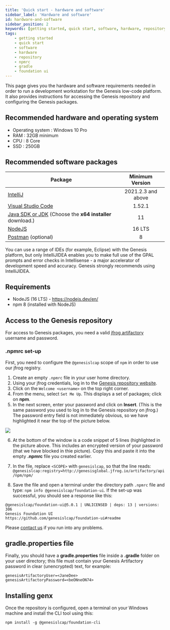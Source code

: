 ```yaml
---
title: 'Quick start - hardware and software'
sidebar_label: 'Hardware and software'
id: hardware-and-software
sidebar_position: 2
keywords: [getting started, quick start, software, hardware, repository, npmrc, gradle, foundation ui]
tags:
    - getting started
    - quick start
    - software
    - hardware
    - repository
    - npmrc
    - gradle
    - foundation ui
---
```


This page gives you the hardware and software requirements needed in order to run a development workstation for the Genesis low-code platform. It also provides instructions for accessing the Genesis repository and configuring the Genesis packages.


## Recommended hardware and operating system

* Operating system : Windows 10 Pro
* RAM : 32GB minimum
* CPU : 8 Core
* SSD : 250GB

## Recommended software packages

| Package	| Minimum Version | 
|--------------|:---------------:|
| [IntelliJ](https://www.jetbrains.com/idea/download/?fromIDE=#section=windows)	| 2021.2.3 and above  |
|[Visual Studio Code](https://code.visualstudio.com/Download)	|     1.52.1      |
|[Java SDK or JDK](https://www.oracle.com/java/technologies/downloads/) (Choose the **x64 installer** download.)|       11        |
| [NodeJS](https://nodejs.org/download/release/latest-gallium/)  |     16 LTS     |
| [Postman](https://www.postman.com/downloads/) (optional)	|        8        |


You can use a range of IDEs (for example, Eclipse) with the Genesis platform, but only IntelliJIDEA enables you to make full use of the GPAL prompts and error checks in Intellisense - a major accelerator of development speed and accuracy. Genesis strongly recommends using IntelliJIDEA.

## Requirements

* NodeJS (16 LTS) - https://nodejs.dev/en/
* npm 8 (installed with NodeJS)

## Access to the Genesis repository

For access to Genesis packages, you need a valid [jfrog artifactory](https://jfrog.com/artifactory/) username and password. 

### .npmrc set-up

First, you need to configure the `@genesislcap` scope of `npm` in order to use our jfrog registry.


1. Create an empty `.npmrc` file in your user home directory.
 2. Using your jfrog credentials, log in to the [Genesis repository website](http://genesisglobal.jfrog.io).
 3. Click on the `Welcome <username>` on the top right corner.
 4. From the menu, select `Set Me Up`. This displays a set of packages; click on **npm**.
 5. In the next screen, enter your password and click on **Insert**. (This is the same password you used to log in to the Genesis repository on jfrog.)  The password entry field is not immediately obvious, so we have highlighted it near the top of the picture below.

 ![](/img/set-me-up.png)

 6. At the bottom of the window is a code snippet of 5 lines (highlighted in the picture above. This includes an encrypted version of your password (that we have blocked in thie picture). Copy this and paste it into the empty **.npmrc** file you created earlier. 

7. In the file, replace `<SCOPE>` with `genesislcap`, so that the line reads:
`@genesislcap:registry=http://genesisglobal.jfrog.io/artifactory/api/npm/npm/`

8. Save the file and open a terminal under the directory path `.npmrc` file and type:
`npm info @genesislcap/foundation-ui`. If the set-up was successful, you should see a response like this:

```shell
@genesislcap/foundation-ui@5.0.1 | UNLICENSED | deps: 13 | versions: 306
Genesis Foundation UI
https://github.com/genesislcap/foundation-ui#readme
```

Please [contact us](mailto:support@genesis.global?subject=.npmrc%20Setup) if you run into any problems.

## gradle.properties file
Finally, you should have a **gradle.properties** file inside a **.gradle** folder on your user directory; this file must contain your Genesis Artifactory password in clear (unencrypted) text, for example:

```shell
genesisArtifactoryUser=<JaneDee>
genesisArtifactoryPassword=<beONneON74>
```
## Installing genx

Once the repository is configured, open a terminal on your Windows machine and install the CLI tool using this:

```shell title="Windows Terminal"
npm install -g @genesislcap/foundation-cli
```


